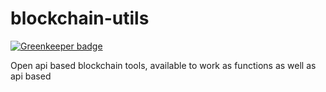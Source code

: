 # blockchain-utils

[![Greenkeeper badge](https://badges.greenkeeper.io/saikatharryc/blockchain-utils.svg)](https://greenkeeper.io/)

Open api based blockchain tools, available to work as functions as well as api based
